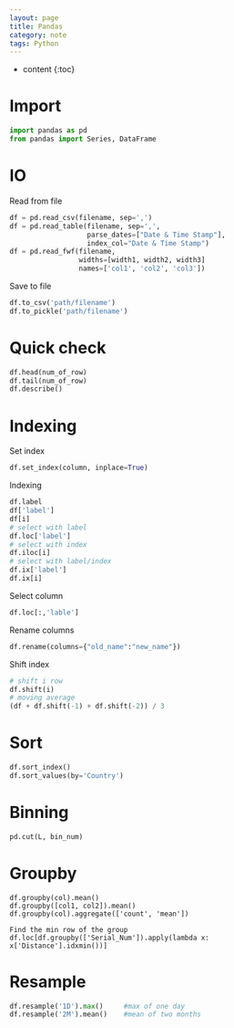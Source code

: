 ```yaml
---
layout: page
title: Pandas
category: note
tags: Python
---
```


* content
{:toc}


# Import

```python
import pandas as pd
from pandas import Series, DataFrame
```

# IO

Read from file

```python
df = pd.read_csv(filename, sep=',')
df = pd.read_table(filename, sep=',',
                   parse_dates=["Date & Time Stamp"],
                   index_col="Date & Time Stamp")
df = pd.read_fwf(filename,
                 widths=[width1, width2, width3]
                 names=['col1', 'col2', 'col3'])
```

Save to file

```python
df.to_csv('path/filename')
df.to_pickle('path/filename')
```

# Quick check

```python
df.head(num_of_row)
df.tail(num_of_row)
df.describe()
```

# Indexing

Set index

```python
df.set_index(column, inplace=True)
```

Indexing

```python
df.label
df['label']
df[i]
# select with label
df.loc['label']
# select with index
df.iloc[i]
# select with label/index
df.ix['label']
df.ix[i]
```

Select column

```python
df.loc[:,'lable']
```

Rename columns

```python
df.rename(columns={"old_name":"new_name"})
```

Shift index

```python
# shift i row
df.shift(i)
# moving average
(df + df.shift(-1) + df.shift(-2)) / 3
```

# Sort

```python
df.sort_index()
df.sort_values(by='Country')
```

# Binning

```python
pd.cut(L, bin_num)
```

# Groupby

```
df.groupby(col).mean()
df.groupby([col1, col2]).mean()
df.groupby(col).aggregate(['count', 'mean'])

Find the min row of the group
df.loc[df.groupby(['Serial_Num']).apply(lambda x: x['Distance'].idxmin())]
```

# Resample

```python
df.resample('1D').max()		#max of one day
df.resample('2M').mean()	#mean of two months
```



